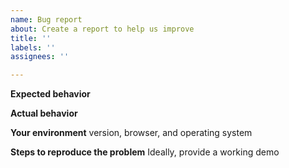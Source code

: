 ```yaml
---
name: Bug report
about: Create a report to help us improve
title: ''
labels: ''
assignees: ''

---
```


**Expected behavior**

**Actual behavior**

**Your environment**
version, browser, and operating system

**Steps to reproduce the problem**
Ideally, provide a working demo
